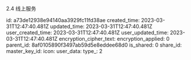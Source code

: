 2.4 线上服务

id: a73de12938e94140aa3929fc11fd38ae
created_time: 2023-03-31T12:47:40.481Z
updated_time: 2023-03-31T12:47:40.481Z
user_created_time: 2023-03-31T12:47:40.481Z
user_updated_time: 2023-03-31T12:47:40.481Z
encryption_cipher_text: 
encryption_applied: 0
parent_id: 8af0105890f3497ab59d5e8eddee68d0
is_shared: 0
share_id: 
master_key_id: 
icon: 
user_data: 
type_: 2